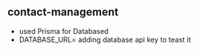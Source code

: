 ##  contact-management

 - used Prisma for Databased 
 - DATABASE_URL= 
 adding database api key to teast it 
